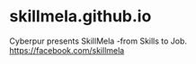 # skillmela.github.io
Cyberpur presents SkillMela -from Skills to Job. https://facebook.com/skillmela
